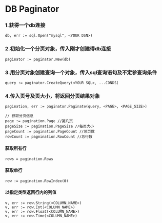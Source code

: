 DB Paginator
===

### 1.获得一个db连接
```
db, err := sql.Open("mysql", <YOUR DSN>)
```

### 2.初始化一个分页对象，传入刚才创建得db连接
```
paginator := paginator.New(db)
```

### 3.用分页对象创建查询一个对象，传入sql查询语句及不定参查询条件
```
query := paginator.CreateQuery(<YOUR SQL>, ...CONDS)
```  

### 4.传入页号及页大小，将返回分页结果对象
```
pagination, err := paginator.Paginate(query, <PAGE>, <PAGE_SIZE>)

// 获取分页信息
page := pagination.Page //第几页
pageSize := pagination.PageSize //每页大小
pageCount := pagination.PageCount //总页数
rowCount := pagnination.RowCount //总行数
```

#### 获取所有行
```
rows = pagination.Rows
```

#### 获取单行
```
row := pagination.RowIndex(0)
```

#### 以指定类型返回行内的列值
```
v, err := row.String(<COLUMN_NAME>)
v, err := row.Int(<COLUMN_NAME>)
v, err := row.Float(<COLUMN_NAME>)
v, err := row.Time(<COLUMN_NAME>)
